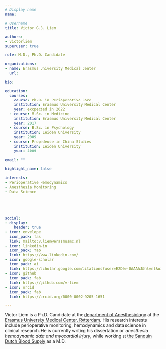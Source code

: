 ```yaml
---
# Display name
name:   

# Username
title: Victor G.B. Liem

authors:
- victorliem
superuser: true

role: M.D., Ph.D. Candidate

organizations:
- name: Erasmus University Medical Center
  url: 

bio: 

education:
  courses:
  - course: Ph.D. in Perioperative Care
    institution: Erasmus University Medical Center
    year: excpected in 2022
  - course: M.Sc. in Medicine
    institution: Erasmus University Medical Center
    year: 2017
  - course: B.Sc. in Psychology
    institution: Leiden University
    year: 2009
  - course: Propedeuse in China Studies
    institution: Leiden University
    year: 2009
    
email: ""

highlight_name: false

interests:
- Perioperative Hemodynamics
- Anesthesia Monitoring
- Data Science


  


social:
- display:
    header: true
- icon: envelope
  icon_pack: fas
  link: mailto:v.liem@erasmusmc.nl
- icon: linkedin-in
  icon_pack: fab
  link: https://www.linkedin.com/
- icon: google-scholar
  icon_pack: ai
  link: https://scholar.google.com/citations?user=E2D3w-0AAAAJ&hl=nl&oi=ao
- icon: github
  icon_pack: fab
  link: https://github.com/v-liem
- icon: orcid
  icon_pack: fab
  link: https://orcid.org/0000-0002-9205-1651

---
```



Victor Liem is a Ph.D. Candidate at the [department of Anesthesiology](https://www.erasmusmc.nl/en/research/departments/anesthesiology) at the [Erasmus University Medical Center, Rotterdam](https://www.erasmusmc.nl/en/research). His research interests include perioperative monitoring, hemodynamics and data science in clinical research. He is currently writing his dissertation on _anesthesia hemodynamic data and myocardial injury_, while working at [the Sanquin Dutch Blood Supply](https://www.sanquin.nl/en) as a M.D.


